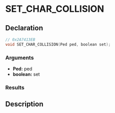 # SET_CHAR_COLLISION

## Declaration
```cpp
// 0x2A7413EB
void SET_CHAR_COLLISION(Ped ped, boolean set);
```

### Arguments
- **Ped:** ped
- **boolean:** set

### Results

## Description
